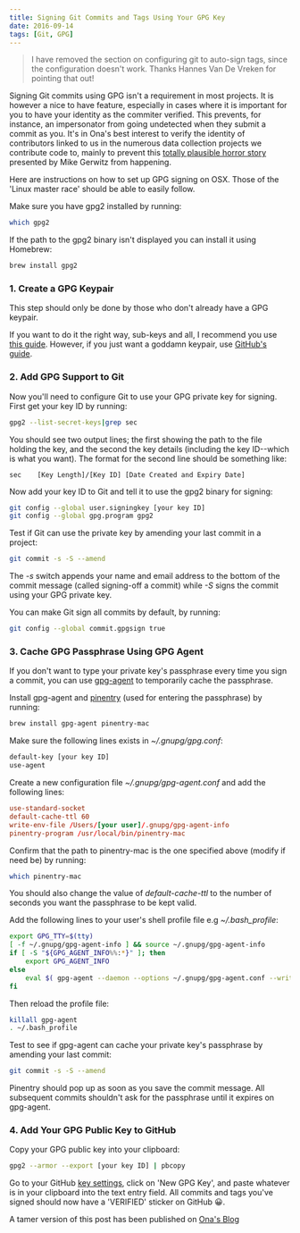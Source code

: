 ```yaml
---
title: Signing Git Commits and Tags Using Your GPG Key
date: 2016-09-14
tags: [Git, GPG]
---
```


> I have removed the section on configuring git to auto-sign tags, since the configuration doesn't work. Thanks Hannes Van De Vreken for pointing that out!

Signing Git commits using GPG isn't a requirement in most projects. It is however a nice to have feature, especially in cases where it is important for you to have your identity as the commiter verified. This prevents, for instance, an impersonator from going undetected when they submit a commit as you. It's in Ona's best interest to verify the identity of contributors linked to us in the numerous data collection projects we contribute code to, mainly to prevent this [totally plausible horror story](https://mikegerwitz.com/papers/git-horror-story) presented by Mike Gerwitz from happening.

Here are instructions on how to set up GPG signing on OSX. Those of the 'Linux master race' should be able to easily follow.

Make sure you have gpg2 installed by running:

```sh
which gpg2
```

If the path to the gpg2 binary isn't displayed you can install it using Homebrew:

```sh
brew install gpg2
```

### 1. Create a GPG Keypair

This step should only be done by those who don't already have a GPG keypair.

If you want to do it the right way, sub-keys and all, I recommend you use [this guide](https://alexcabal.com/creating-the-perfect-gpg-keypair/). However, if you just want a goddamn keypair, use [GitHub's guide](https://help.github.com/articles/generating-a-new-gpg-key/).

### 2. Add GPG Support to Git

Now you'll need to configure Git to use your GPG private key for signing. First get your key ID by running:

```sh
gpg2 --list-secret-keys|grep sec
```

You should see two output lines; the first showing the path to the file holding the key, and the second the key details (including the key ID--which is what you want). The format for the second line should be something like:

```
sec    [Key Length]/[Key ID] [Date Created and Expiry Date]
```

Now add your key ID to Git and tell it to use the gpg2 binary for signing:

```sh
git config --global user.signingkey [your key ID]
git config --global gpg.program gpg2
```

Test if Git can use the private key by amending your last commit in a project:

```sh
git commit -s -S --amend
```

The *-s* switch appends your name and email address to the bottom of the commit message (called signing-off a commit) while *-S* signs the commit using your GPG private key.

You can make Git sign all commits by default, by running:

```sh
git config --global commit.gpgsign true
```

### 3. Cache GPG Passphrase Using GPG Agent

If you don't want to type your private key's passphrase every time you sign a commit, you can use [gpg-agent](https://wiki.archlinux.org/index.php/GnuPG#gpg-agent) to temporarily cache the passphrase.

Install gpg-agent and [pinentry](https://www.gnupg.org/related_software/pinentry/index.en.html) (used for entering the passphrase) by running:

```sh
brew install gpg-agent pinentry-mac
```

Make sure the following lines exists in *~/.gnupg/gpg.conf*:

```sh
default-key [your key ID]
use-agent
```

Create a new configuration file *~/.gnupg/gpg-agent.conf* and add the following lines:

```conf
use-standard-socket
default-cache-ttl 60
write-env-file /Users/[your user]/.gnupg/gpg-agent-info
pinentry-program /usr/local/bin/pinentry-mac
```

Confirm that the path to pinentry-mac is the one specified above (modify if need be) by running:

```sh
which pinentry-mac
```

You should also change the value of *default-cache-ttl* to the number of seconds you want the passphrase to be kept valid.

Add the following lines to your user's shell profile file e.g *~/.bash_profile*:

```sh
export GPG_TTY=$(tty)
[ -f ~/.gnupg/gpg-agent-info ] && source ~/.gnupg/gpg-agent-info
if [ -S "${GPG_AGENT_INFO%%:*}" ]; then
    export GPG_AGENT_INFO
else
    eval $( gpg-agent --daemon --options ~/.gnupg/gpg-agent.conf --write-env-file ~/.gnupg/gpg-agent-info )
fi
```

Then reload the profile file:

```sh
killall gpg-agent
. ~/.bash_profile
```

Test to see if gpg-agent can cache your private key's passphrase by amending your last commit:

```sh
git commit -s -S --amend
```

Pinentry should pop up as soon as you save the commit message. All subsequent commits shouldn't ask for the passphrase until it expires on gpg-agent.

### 4. Add Your GPG Public Key to GitHub

Copy your GPG public key into your clipboard:

```sh
gpg2 --armor --export [your key ID] | pbcopy
```

Go to your GitHub [key settings](https://github.com/settings/keys), click on 'New GPG Key', and paste whatever is in your clipboard into the text entry field. All commits and tags you've signed should now have a 'VERIFIED' sticker on GitHub 😀.

A tamer version of this post has been published on [Ona's Blog](https://blog.ona.io/technology/2016/10/25/Signing-Git-Commits.html)
